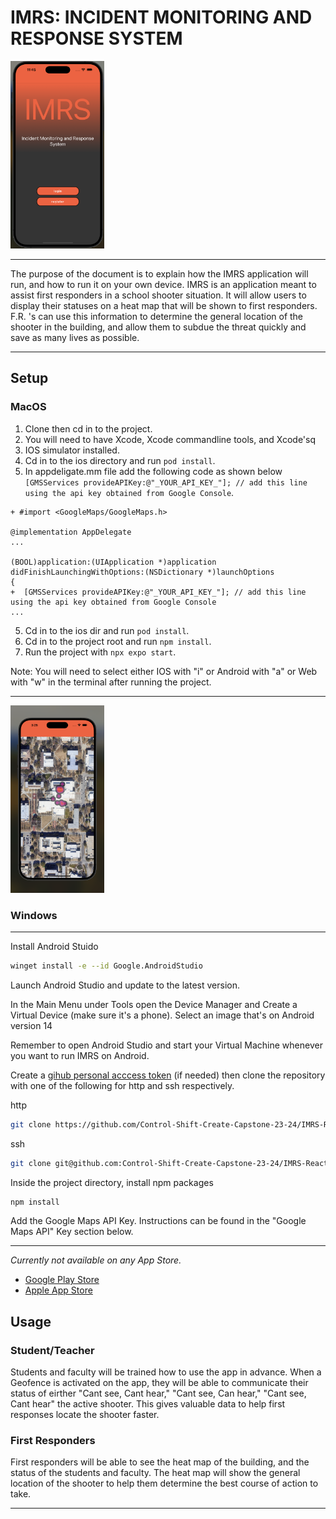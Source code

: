 # IMRS: INCIDENT MONITORING  AND RESPONSE SYSTEM

<img src="./img/landingpage.png" width="150" height="300">

***

The purpose of the document is to explain how the IMRS application will run, and how to run it on your own device. IMRS is an application meant to assist first responders in a school shooter situation. It will allow users to display their statuses on a heat map that will be shown to first responders. F.R. 's can use this information to determine the general location of the shooter in the building, and allow them to subdue the threat quickly and save as many lives as possible.

***

## Setup

### MacOS

1. Clone then cd in to the project.
2. You will need to have Xcode, Xcode commandline tools, and Xcode'sq
3. IOS simulator installed.
3. Cd in to the ios directory and run `pod install`.
4. In appdeligate.mm file add the following code as shown below ``[GMSServices provideAPIKey:@"_YOUR_API_KEY_"]; // add this line using the api key obtained from Google Console``.
```
+ #import <GoogleMaps/GoogleMaps.h>

@implementation AppDelegate
...

(BOOL)application:(UIApplication *)application didFinishLaunchingWithOptions:(NSDictionary *)launchOptions
{
+  [GMSServices provideAPIKey:@"_YOUR_API_KEY_"]; // add this line using the api key obtained from Google Console
...
```
5. Cd in to the ios dir and run ``pod install``.
6. Cd in to the project root and run ``npm install``.
7. Run the project with ``npx expo start``.

Note: You will need to select either IOS with "i" or Android with "a" or Web with "w" in the terminal after running the project.

***

<img src="./img/heatmap.png" alt="Logo" width="150" height="300">

### Windows

***
Install Android Stuido
```bash
winget install -e --id Google.AndroidStudio
```
Launch Android Studio and update to the latest version.

In the Main Menu under Tools open the Device Manager and Create a Virtual Device (make sure it's a phone). Select an image that's on Android version 14

Remember to open Android Studio and start your Virtual Machine whenever you want to run IMRS on Android.


Create a [gihub personal acccess token](https://github.com/settings/tokens/new?description=IMRS%20GitHub%20plugin&scopes=repo%2Cgist%2Cread%3Aorg%2Cworkflow%2Cread%3Auser%2Cuser%3Aemail) (if needed) then clone the repository with one of the following for http and ssh respectively.

http

```bash
git clone https://github.com/Control-Shift-Create-Capstone-23-24/IMRS-React-Native.git
```

ssh

```bash
git clone git@github.com:Control-Shift-Create-Capstone-23-24/IMRS-React-Native.git
```

Inside the project directory, install npm packages

```bash
npm install
```

Add the Google Maps API Key. Instructions can be found in the "Google Maps API" Key section below.

***

*Currently not available on any App Store.*
- [Google Play Store](link_to_google_play)
- [Apple App Store](link_to_apple_store)

## Usage

### Student/Teacher
Students and faculty will be trained how to use the app in advance.
When a Geofence is activated on the app, they will be able to communicate their status of eirther "Cant see,
Cant hear," "Cant see, Can hear," "Cant see, Cant hear" the active shooter.
This gives valuable data to help first responses locate the shooter faster. 

### First Responders
First responders will be able to see the heat map of the building, and the status of the students and faculty. The heat map will show the general location of the shooter to help them determine the best course of action to take.

---


